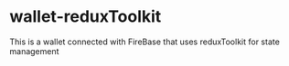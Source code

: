 # wallet-reduxToolkit

This is a wallet connected with FireBase that uses reduxToolkit for state management